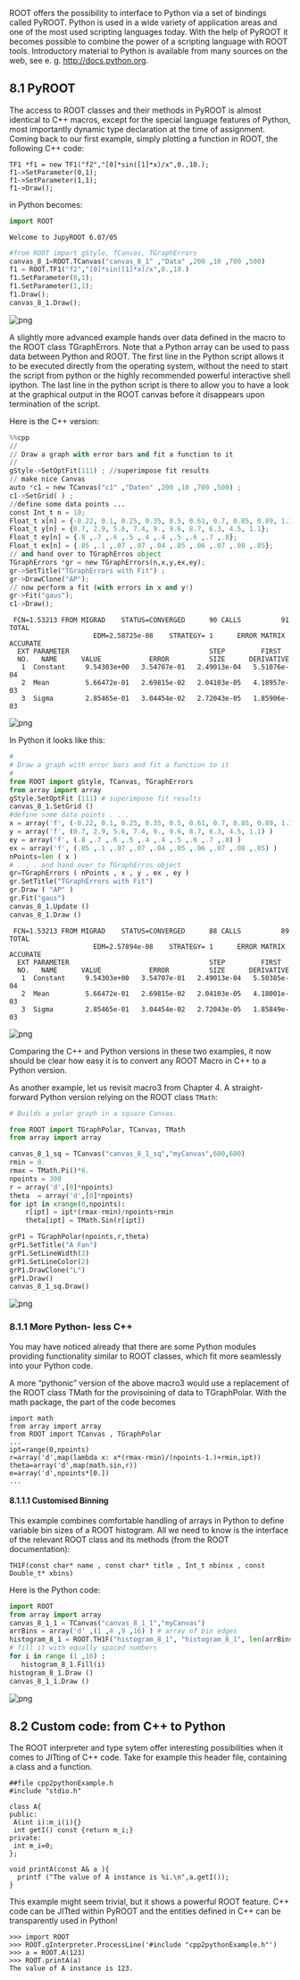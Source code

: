 
ROOT offers the possibility to interface to Python via a set of bindings called PyROOT. Python is used in a wide variety of application areas and one of the most used scripting languages today. With the help of PyROOT it becomes possible to combine the power of a scripting language with ROOT tools. Introductory material to Python is available from many sources on the web, see e. g. http://docs.python.org.

## 8.1 PyROOT
The access to ROOT classes and their methods in PyROOT is almost identical to C++ macros, except for the special language features of Python, most importantly dynamic type declaration at the time of assignment. Coming back to our first example, simply plotting a function in ROOT, the following C++ code:

    TF1 *f1 = new TF1("f2","[0]*sin([1]*x)/x",0.,10.);
    f1->SetParameter(0,1);
    f1->SetParameter(1,1);
    f1->Draw();

in Python becomes:


```python
import ROOT
```



    Welcome to JupyROOT 6.07/05



```python
#from ROOT import gStyle, TCanvas, TGraphErrors
canvas_8_1=ROOT.TCanvas("canvas_8_1" ,"Data" ,200 ,10 ,700 ,500)
f1 = ROOT.TF1("f2","[0]*sin([1]*x)/x",0.,10.)
f1.SetParameter(0,1);
f1.SetParameter(1,1);
f1.Draw();
canvas_8_1.Draw();
```


![png](8-ROOT-in-Python_files/8-ROOT-in-Python_2_0.png)


A slightly more advanced example hands over data defined in the macro to the ROOT class TGraphErrors. Note that a Python array can be used to pass data between Python and ROOT. The first line in the Python script allows it to be executed directly from the operating system, without the need to start the script from python or the highly recommended powerful interactive shell ipython. The last line in the python script is there to allow you to have a look at the graphical output in the ROOT canvas before it disappears upon termination of the script.

Here is the C++ version:


```python
%%cpp
//
// Draw a graph with error bars and fit a function to it
//
gStyle->SetOptFit(111) ; //superimpose fit results
// make nice Canvas
auto *c1 = new TCanvas("c1" ,"Daten" ,200 ,10 ,700 ,500) ;
c1->SetGrid( ) ;
//define some data points ...
const Int_t n = 10;
Float_t x[n] = {-0.22, 0.1, 0.25, 0.35, 0.5, 0.61, 0.7, 0.85, 0.89, 1.1};
Float_t y[n] = {0.7, 2.9, 5.6, 7.4, 9., 9.6, 8.7, 6.3, 4.5, 1.1};
Float_t ey[n] = {.8 ,.7 ,.6 ,.5 ,.4 ,.4 ,.5 ,.6 ,.7 ,.8};
Float_t ex[n] = {.05 ,.1 ,.07 ,.07 ,.04 ,.05 ,.06 ,.07 ,.08 ,.05};
// and hand over to TGraphErros object
TGraphErrors *gr = new TGraphErrors(n,x,y,ex,ey);
gr->SetTitle("TGraphErrors with Fit") ;
gr->DrawClone("AP");
// now perform a fit (with errors in x and y!)
gr->Fit("gaus");
c1->Draw();
```

     FCN=1.53213 FROM MIGRAD    STATUS=CONVERGED      90 CALLS          91 TOTAL
                         EDM=2.58725e-08    STRATEGY= 1      ERROR MATRIX ACCURATE 
      EXT PARAMETER                                   STEP         FIRST   
      NO.   NAME      VALUE            ERROR          SIZE      DERIVATIVE 
       1  Constant     9.54303e+00   3.54707e-01   2.49013e-04   5.51076e-04
       2  Mean         5.66472e-01   2.69815e-02   2.04103e-05   4.18957e-03
       3  Sigma        2.85465e-01   3.04454e-02   2.72043e-05   1.85906e-03



![png](8-ROOT-in-Python_files/8-ROOT-in-Python_4_1.png)


In Python it looks like this:


```python
#
# Draw a graph with error bars and fit a function to it
#
from ROOT import gStyle, TCanvas, TGraphErrors
from array import array
gStyle.SetOptFit (111) # superimpose fit results
canvas_8_1.SetGrid ()
#define some data points . . .
x = array('f', (-0.22, 0.1, 0.25, 0.35, 0.5, 0.61, 0.7, 0.85, 0.89, 1.1) )
y = array('f', (0.7, 2.9, 5.6, 7.4, 9., 9.6, 8.7, 6.3, 4.5, 1.1) )
ey = array('f', (.8 ,.7 ,.6 ,.5 ,.4 ,.4 ,.5 ,.6 ,.7 ,.8) )
ex = array('f', (.05 ,.1 ,.07 ,.07 ,.04 ,.05 ,.06 ,.07 ,.08 ,.05) )
nPoints=len ( x )
# . . . and hand over to TGraphErros object
gr=TGraphErrors ( nPoints , x , y , ex , ey )
gr.SetTitle("TGraphErrors with Fit")
gr.Draw ( "AP" ) 
gr.Fit("gaus") 
canvas_8_1.Update () 
canvas_8_1.Draw () 
```

     FCN=1.53213 FROM MIGRAD    STATUS=CONVERGED      88 CALLS          89 TOTAL
                         EDM=2.57894e-08    STRATEGY= 1      ERROR MATRIX ACCURATE 
      EXT PARAMETER                                   STEP         FIRST   
      NO.   NAME      VALUE            ERROR          SIZE      DERIVATIVE 
       1  Constant     9.54303e+00   3.54707e-01   2.49013e-04   5.50385e-04
       2  Mean         5.66472e-01   2.69815e-02   2.04103e-05   4.18001e-03
       3  Sigma        2.85465e-01   3.04454e-02   2.72043e-05   1.85849e-03



![png](8-ROOT-in-Python_files/8-ROOT-in-Python_6_1.png)


Comparing the C++ and Python versions in these two examples, it now should be clear how easy it is to convert any ROOT Macro in C++ to a Python version.

As another example, let us revisit macro3 from Chapter 4. A straight-forward Python version relying on the ROOT class ```TMath```:


```python
# Builds a polar graph in a square Canvas.

from ROOT import TGraphPolar, TCanvas, TMath
from array import array

canvas_8_1_sq = TCanvas("canvas_8_1_sq","myCanvas",600,600)
rmin = 0.
rmax = TMath.Pi()*6.
npoints = 300
r = array('d',[0]*npoints)
theta  = array('d',[0]*npoints)
for ipt in xrange(0,npoints):
    r[ipt] = ipt*(rmax-rmin)/npoints+rmin
    theta[ipt] = TMath.Sin(r[ipt])

grP1 = TGraphPolar(npoints,r,theta)
grP1.SetTitle("A Fan")
grP1.SetLineWidth(3)
grP1.SetLineColor(2)
grP1.DrawClone("L")
grP1.Draw()
canvas_8_1_sq.Draw()

```


![png](8-ROOT-in-Python_files/8-ROOT-in-Python_8_0.png)


### 8.1.1 More Python- less C++

You may have noticed already that there are some Python modules providing functionality similar to ROOT classes, which fit more seamlessly into your Python code.

A more “pythonic” version of the above macro3 would use a replacement of the ROOT class TMath for the provisoining of data to TGraphPolar. With the math package, the part of the code becomes

    import math
    from array import array
    from ROOT import TCanvas , TGraphPolar
    ...
    ipt=range(0,npoints)
    r=array('d',map(lambda x: x*(rmax-rmin)/(npoints-1.)+rmin,ipt))
    theta=array('d',map(math.sin,r))
    e=array('d',npoints*[0.])
    ...

#### 8.1.1.1 Customised Binning

This example combines comfortable handling of arrays in Python to define variable bin sizes of a ROOT histogram. All we need to know is the interface of the relevant ROOT class and its methods (from the ROOT documentation):

    TH1F(const char* name , const char* title , Int_t nbinsx , const Double_t* xbins)

Here is the Python code:


```python
import ROOT
from array import array
canvas_8_1_1 = TCanvas("canvas_8_1_1","myCanvas")
arrBins = array('d' ,(1 ,4 ,9 ,16) ) # array of bin edges
histogram_8_1 = ROOT.TH1F("histogram_8_1", "histogram_8_1", len(arrBins)-1, arrBins)
# fill it with equally spaced numbers
for i in range (1 ,16) :
   histogram_8_1.Fill(i)
histogram_8_1.Draw ()
canvas_8_1_1.Draw ()
```


![png](8-ROOT-in-Python_files/8-ROOT-in-Python_10_0.png)


## 8.2 Custom code: from C++ to Python

The ROOT interpreter and type sytem offer interesting possibilities when it comes to JITting of C++ code. Take for example this header file, containing a class and a function.

    ##file cpp2pythonExample.h
    #include "stdio.h"

    class A{
    public:
     A(int i):m_i(i){}
     int getI() const {return m_i;}
    private:
     int m_i=0;
    };

    void printA(const A& a ){
      printf ("The value of A instance is %i.\n",a.getI());
    }
    
This example might seem trivial, but it shows a powerful ROOT feature. C++ code can be JITted within PyROOT and the entities defined in C++ can be transparently used in Python!

    >>> import ROOT
    >>> ROOT.gInterpreter.ProcessLine('#include "cpp2pythonExample.h"')
    >>> a = ROOT.A(123)
    >>> ROOT.printA(a)
    The value of A instance is 123.
